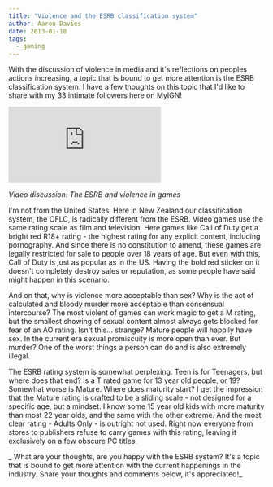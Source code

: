 ```yaml
---
title: "Violence and the ESRB classification system"
author: Aaron Davies
date: 2013-01-18
tags:
  - gaming
---
```


With the discussion of violence in media and it's reflections on peoples actions increasing, a topic that is bound to get more attention is the ESRB classification system. I have a few thoughts on this topic that I'd like to share with my 33 intimate followers here on MyIGN!

<div class="youtube">
	<iframe class="youtube-player" type="text/html" src="https://www.youtube.com/embed/0xsbfJgp1eU?start=0" frameborder="0" allowfullscreen=""></iframe>
</div>

_Video discussion: The ESRB and violence in games_

I'm not from the United States. Here in New Zealand our classification system, the OFLC, is radically different from the ESRB. Video games use the same rating scale as film and television. Here games like Call of Duty get a bright red R18+ rating - the highest rating for any explicit content, including pornography. And since there is no constitution to amend, these games are legally restricted for sale to people over 18 years of age. But even with this, Call of Duty is just as popular as in the US. Having the bold red sticker on it doesn't completely destroy sales or reputation, as some people have said might happen in this scenario.

And on that, why is violence more acceptable than sex? Why is the act of calculated and bloody murder more acceptable than consensual intercourse? The most violent of games can work magic to get a M rating, but the smallest showing of sexual content almost always gets blocked for fear of an AO rating. Isn't this… strange? Mature people will happily have sex. In the current era sexual promiscuity is more open than ever. But murder? One of the worst things a person can do and is also extremely illegal.

The ESRB rating system is somewhat perplexing. Teen is for Teenagers, but where does that end? Is a T rated game for 13 year old people, or 19? Somewhat worse is Mature. Where does maturity start? I get the impression that the Mature rating is crafted to be a sliding scale - not designed for a specific age, but a mindset. I know some 15 year old kids with more maturity than most 22 year olds, and the same with the other extreme. And the most clear rating - Adults Only - is outright not used. Right now everyone from stores to publishers refuse to carry games with this rating, leaving it exclusively on a few obscure PC titles.

_ What are your thoughts, are you happy with the ESRB system? It's a topic that is bound to get more attention with the current happenings in the industry. Share your thoughts and comments below, it's appreciated!_
